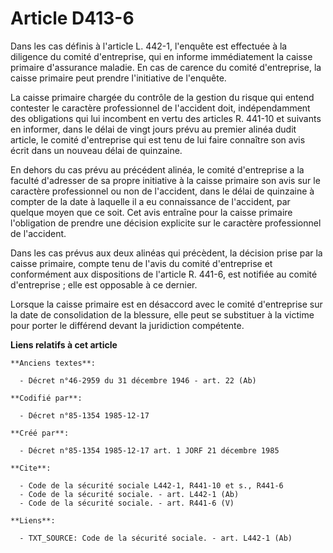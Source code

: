 # Article D413-6

Dans les cas définis à l'article L. 442-1, l'enquête est effectuée à la diligence du comité d'entreprise, qui en informe
immédiatement la caisse primaire d'assurance maladie. En cas de carence du comité d'entreprise, la caisse primaire peut
prendre l'initiative de l'enquête.

La caisse primaire chargée du contrôle de la gestion du risque qui entend contester le caractère professionnel de l'accident
doit, indépendamment des obligations qui lui incombent en vertu des articles R. 441-10 et suivants en informer, dans le délai
de vingt jours prévu au premier alinéa dudit article, le comité d'entreprise qui est tenu de lui faire connaître son avis
écrit dans un nouveau délai de quinzaine.

En dehors du cas prévu au précédent alinéa, le comité d'entreprise a la faculté d'adresser de sa propre initiative à la
caisse primaire son avis sur le caractère professionnel ou non de l'accident, dans le délai de quinzaine à compter de la date
à laquelle il a eu connaissance de l'accident, par quelque moyen que ce soit. Cet avis entraîne pour la caisse primaire
l'obligation de prendre une décision explicite sur le caractère professionnel de l'accident. 

Dans les cas prévus aux deux alinéas qui précèdent, la décision prise par la caisse primaire, compte tenu de l'avis du comité
d'entreprise et conformément aux dispositions de l'article R. 441-6, est notifiée au comité d'entreprise ; elle est opposable
à ce dernier.

Lorsque la caisse primaire est en désaccord avec le comité d'entreprise sur la date de consolidation de la blessure, elle
peut se substituer à la victime pour porter le différend devant la juridiction compétente.

**Liens relatifs à cet article**

	**Anciens textes**:

	  - Décret n°46-2959 du 31 décembre 1946 - art. 22 (Ab)

	**Codifié par**:

	  - Décret n°85-1354 1985-12-17

	**Créé par**:

	  - Décret n°85-1354 1985-12-17 art. 1 JORF 21 décembre 1985

	**Cite**:

	  - Code de la sécurité sociale L442-1, R441-10 et s., R441-6
	  - Code de la sécurité sociale. - art. L442-1 (Ab)
	  - Code de la sécurité sociale. - art. R441-6 (V)

	**Liens**:

	  - TXT_SOURCE: Code de la sécurité sociale. - art. L442-1 (Ab)
